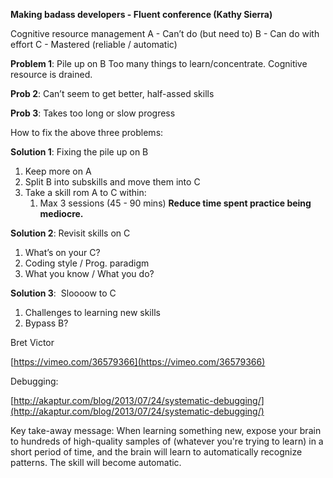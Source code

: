 
**Making badass developers - Fluent conference (Kathy Sierra)**

Cognitive resource management
A - Can’t do (but need to)
B - Can do with effort
C - Mastered (reliable / automatic)
  

**Problem 1**: Pile up on B
Too many things to learn/concentrate.
Cognitive resource is drained.

**Prob 2**: Can’t seem to get better, half-assed skills

**Prob 3**: Takes too long or slow progress

How to fix the above three problems:

**Solution 1**:  Fixing the pile up on B
1. Keep more on A
2. Split B into subskills and move them into C
3. Take a skill rom A to C within:
	1. Max 3 sessions (45 - 90 mins)
**Reduce time spent practice being mediocre.**

**Solution 2**: Revisit skills on C
1. What’s on your C?
2. Coding style / Prog. paradigm
3. What you know / What you do?

**Solution 3**:  Sloooow to C
1. Challenges to learning new skills
2. Bypass B?


Bret Victor

[https://vimeo.com/36579366](https://vimeo.com/36579366)

Debugging:

[http://akaptur.com/blog/2013/07/24/systematic-debugging/](http://akaptur.com/blog/2013/07/24/systematic-debugging/)

Key take-away message: When learning something new, expose your brain to hundreds of high-quality samples of (whatever you're trying to learn) in a short period of time, and the brain will learn to automatically recognize patterns. The skill will become automatic.